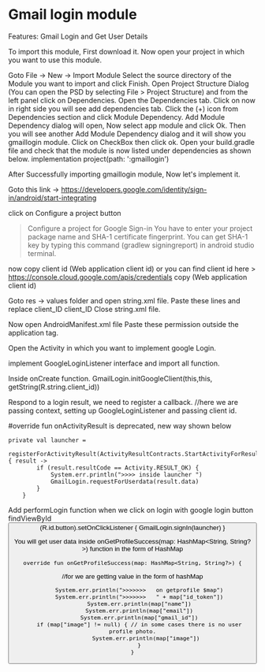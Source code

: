 # Gmail login module

Features:
Gmail Login and Get User Details

To import this module, First download it.
Now open your project in which you want to use this module.

Goto File -> New -> Import Module
Select the source directory of the Module you want to import and click Finish.
Open Project Structure Dialog (You can open the PSD by selecting File > Project Structure) and from the left panel click on Dependencies.
Open the Dependencies tab.
Click on <All Module> now in right side you will see add dependencies tab.
Click the (+) icon from Dependencies section and click Module Dependency.
Add Module Dependency dialog will open, Now select app module and click Ok.
Then you will see another Add Module Dependency dialog and it will show you gmaillogin module. Click on CheckBox then click ok.
Open your build.gradle file and check that the module is now listed under dependencies as shown below. 
implementation project(path: ':gmaillogin')

After Successfully importing gmaillogin module, Now let's implement it.

Goto this link -> 
https://developers.google.com/identity/sign-in/android/start-integrating

click on Configure a project button
 >Configure a project for Google Sign-in
 >You have to enter your project package name and SHA-1 certificate fingerprint.
 >You can get SHA-1 key by typing this command (gradlew signingreport) in android studio terminal.

now copy client id (Web application client id)
or you can find client id here >  https://console.cloud.google.com/apis/credentials
copy (Web application client id)

Goto res -> values folder and open string.xml file.
Paste these lines and replace client_ID
<string name="client_id">client_ID</string>
Close string.xml file.

Now open AndroidManifest.xml file 
Paste these permission outside the application tag.

<uses-permission android:name="android.permission.INTERNET"/>

Open the Activity in which you want to implement google Login.

implement GoogleLoginListener interface and import all function.

Inside onCreate function.
GmailLogin.initGoogleClient(this,this, getString(R.string.client_id))

Respond to a login result, we need to register a callback.
//here we are passing context, setting up GoogleLoginListener and passing client id.


#override fun onActivityResult is deprecated, new way shown below

    private val launcher =
        registerForActivityResult(ActivityResultContracts.StartActivityForResult()) { result ->
            if (result.resultCode == Activity.RESULT_OK) {
                System.err.println(">>>> inside launcher ")
                GmailLogin.requestForUserdata(result.data)
            }
        }

Add performLogin function when we click on login with google login button
      findViewById<Button>(R.id.button).setOnClickListener { 
        GmailLogin.signIn(launcher)
     }

You will get user data inside onGetProfileSuccess(map: HashMap<String, String?>) function
in the form of HashMap
   
    override fun onGetProfileSuccess(map: HashMap<String, String?>) {
   //for we are getting value in the form of hashMap

        System.err.println(">>>>>>>   on getprofile $map")
        System.err.println(">>>>>>>   " + map["id_token"])
        System.err.println(map["name"])
        System.err.println(map["email"])
        System.err.println(map["gmail_id"])
        if (map["image"] != null) { // in some cases there is no user profile photo.
            System.err.println(map["image"])
        }
    }






